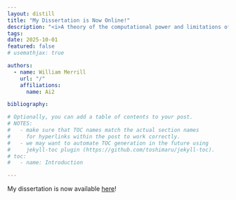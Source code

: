 ```yaml
---
layout: distill
title: "My Dissertation is Now Online!"
description: "<i>A theory of the computational power and limitations of language modeling architectures</i>"
tags:
date: 2025-10-01
featured: false
# usemathjax: true

authors:
  - name: William Merrill
    url: "/"
    affiliations:
      name: Ai2

bibliography:

# Optionally, you can add a table of contents to your post.
# NOTES:
#   - make sure that TOC names match the actual section names
#     for hyperlinks within the post to work correctly.
#   - we may want to automate TOC generation in the future using
#     jekyll-toc plugin (https://github.com/toshimaru/jekyll-toc).
# toc:
#   - name: Introduction

---
```


<!-- , <i>A theory of the computational power and limitations of language modeling architectures</i>, -->
My dissertation is now available [here](/assets/pdf/dissertation.pdf)!
